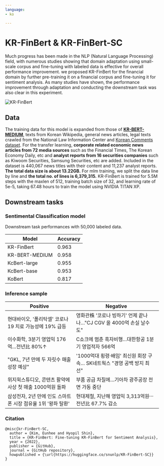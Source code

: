 ```yaml
---
language:
- ko

---
```


# KR-FinBert & KR-FinBert-SC

Much progress has been made in the NLP (Natural Language Processing) field, with numerous studies showing that domain adaptation using small-scale corpus and fine-tuning with labeled data is effective for overall performance improvement. 
we proposed KR-FinBert for the financial domain by further pre-training it on a financial corpus and fine-tuning it for sentiment analysis. As many studies have shown, the performance improvement through adaptation and conducting the downstream task was also clear in this experiment. 

![KR-FinBert](https://huggingface.co/snunlp/KR-FinBert/resolve/main/images/KR-FinBert.png)

## Data

The training data for this model is expanded from those of **[KR-BERT-MEDIUM](https://huggingface.co/snunlp/KR-Medium)**, texts from Korean Wikipedia, general news articles, legal texts crawled from the National Law Information Center and [Korean Comments dataset](https://www.kaggle.com/junbumlee/kcbert-pretraining-corpus-korean-news-comments). For the transfer learning, **corporate related economic news articles from 72 media sources** such as the Financial Times, The Korean Economy Daily, etc and **analyst reports from 16 securities companies** such as Kiwoom Securities, Samsung Securities, etc are added. Included in the dataset is 440,067 news titles with their content and 11,237 analyst reports. **The total data size is about 13.22GB.** For mlm training, we split the data line by line and **the total no. of lines is 6,379,315.**
KR-FinBert is trained for 5.5M steps with the maxlen of 512, training batch size of 32, and learning rate of 5e-5, taking 67.48 hours to train the model using NVIDIA TITAN XP.


## Downstream tasks
### Sentimental Classification model

Downstream task performances with 50,000 labeled data.

|Model|Accuracy|
|-|-|
|KR-FinBert|0.963|
|KR-BERT-MEDIUM|0.958|
|KcBert-large|0.955|
|KcBert-base|0.953|
|KoBert|0.817|

### Inference sample

|Positive|Negative|
|-|-|
|현대바이오, '폴리탁셀' 코로나19 치료 가능성에 19% 급등 | 영화관株 '코로나 빙하기' 언제 끝나나…"CJ CGV 올 4000억 손실 날수도" |
|이수화학, 3분기 영업익 176억…전년比 80%↑ | C쇼크에 멈춘 흑자비행…대한항공 1분기 영업적자 566억 |
|"GKL, 7년 만에 두 자릿수 매출성장 예상" | '1000억대 횡령·배임' 최신원 회장 구속… SK네트웍스 "경영 공백 방지 최선" |
|위지윅스튜디오, 콘텐츠 활약에 사상 첫 매출 1000억원 돌파 | 부품 공급 차질에…기아차 광주공장 전면 가동 중단 |
|삼성전자, 2년 만에 인도 스마트폰 시장 점유율 1위 '왕좌 탈환' | 현대제철, 지난해 영업익 3,313억원···전년比 67.7% 감소 |


### Citation

```
@misc{kr-FinBert-SC,
  author = {Kim, Eunhee and Hyopil Shin},
  title = {KR-FinBert: Fine-tuning KR-FinBert for Sentiment Analysis},
  year = {2022},
  publisher = {GitHub},
  journal = {GitHub repository},
  howpublished = {\url{https://huggingface.co/snunlp/KR-FinBert-SC}}
}
```